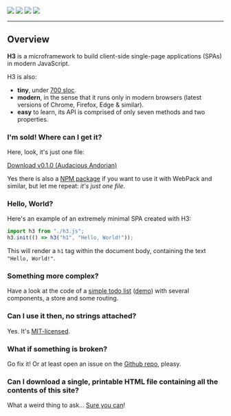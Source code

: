 <a href="https://www.npmjs.com/package/@h3rald/h3" target="_blank" class="badge"><img src="https://img.shields.io/npm/v/@h3rald/h3"></a>
<a href="https://github.com/h3rald/h3/blob/master/LICENSE" target="_blank" class="badge"><img src="https://img.shields.io/github/license/h3rald/h3"></a>
<a href="https://travis-ci.org/github/h3rald/h3" target="_blank" class="badge"><img src="https://img.shields.io/travis/h3rald/h3"></a>
<a href="https://coveralls.io/github/h3rald/h3?branch=master" target="_blank" class="badge"><img src="https://img.shields.io/coveralls/github/h3rald/h3"></a>

***

## Overview

**H3** is a microframework to build client-side single-page applications (SPAs) in modern JavaScript.

H3 is also:

- **tiny**, under [700 sloc](https://github.com/h3rald/h3/blob/master/h3.js).
- **modern**, in the sense that it runs only in modern browsers (latest versions of Chrome, Firefox, Edge & similar).
- **easy** to learn, its API is comprised of only seven methods and two properties.

### I'm sold! Where can I get it?

Here, look, it's just one file:

<a href="https://raw.githubusercontent.com/h3rald/h3/v0.1.0/h3.js" target="_blank" class="button primary">Download v0.1.0 (Audacious Andorian)</a>

Yes there is also a [NPM package](https://www.npmjs.com/package/@h3rald/h3) if you want to use it with WebPack and similar, but let me repeat: _it's just one file_.

### Hello, World?

Here's an example of an extremely minimal SPA created with H3:

```js
import h3 from "./h3.js";
h3.init(() => h3("h1", "Hello, World!"));
```

This will render a `h1` tag within the document body, containing the text `"Hello, World!"`.

### Something more complex?

Have a look at the code of a [simple todo list](https://github.com/h3rald/h3/tree/master/docs/example) ([demo](https://h3.js.org/example/index.html)) with several components, a store and some routing.

### Can I use it then, no strings attached?

Yes. It's [MIT-licensed](https://github.com/h3rald/h3/blob/master/LICENSE).

### What if something is broken?

Go fix it! Or at least open an issue on the [Github repo](https://github.com/h3rald/h3), pleasy.

### Can I download a single, printable HTML file containing all the contents of this site?

What a weird thing to ask... [Sure you can](3_DeveloperGuide.htm)!
